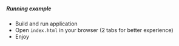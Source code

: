 ##### Running example

* Build and run application
* Open `index.html` in your browser (2 tabs for better experience)
* Enjoy